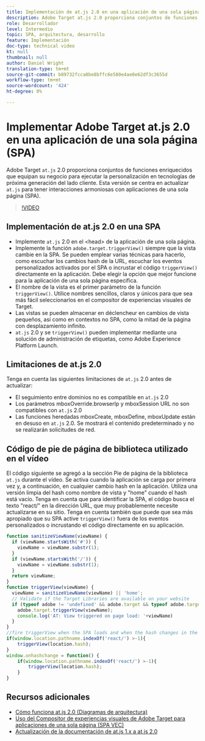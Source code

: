 ```yaml
---
title: Implementación de at.js 2.0 en una aplicación de una sola página (SPA)
description: Adobe Target at.js 2.0 proporciona conjuntos de funciones enriquecidos que equipan su negocio para ejecutar personalizaciones en tecnologías de próxima generación del lado cliente. Siga estos pasos para implementar at.js 2.0 en una aplicación de una sola página (SPA).
role: Desarrollador
level: Intermedio
topic: SPA, arquitectura, desarrollo
feature: Implementación
doc-type: technical video
kt: null
thumbnail: null
author: Daniel Wright
translation-type: tm+mt
source-git-commit: b89732fcca0be8bffc6e580e4ae0e62df3c3655d
workflow-type: tm+mt
source-wordcount: '424'
ht-degree: 0%

---
```



# Implementar Adobe Target at.js 2.0 en una aplicación de una sola página (SPA)

Adobe Target `at.js` 2.0 proporciona conjuntos de funciones enriquecidos que equipan su negocio para ejecutar la personalización en tecnologías de próxima generación del lado cliente. Esta versión se centra en actualizar `at.js` para tener interacciones armoniosas con aplicaciones de una sola página (SPA).

>[!VIDEO](https://video.tv.adobe.com/v/26248?quality=12)

## Implementación de at.js 2.0 en una SPA

* Implemente `at.js` 2.0 en el &lt;head> de la aplicación de una sola página.
* Implemente la función `adobe.target.triggerView()` siempre que la vista cambie en la SPA. Se pueden emplear varias técnicas para hacerlo, como escuchar los cambios hash de la URL, escuchar los eventos personalizados activados por el SPA o incrustar el código `triggerView()` directamente en la aplicación. Debe elegir la opción que mejor funcione para la aplicación de una sola página específica.
* El nombre de la vista es el primer parámetro de la función `triggerView()`. Utilice nombres sencillos, claros y únicos para que sea más fácil seleccionarlos en el compositor de experiencias visuales de Target.
* Las vistas se pueden almacenar en déclencheur en cambios de vista pequeños, así como en contextos no SPA, como la mitad de la página con desplazamiento infinito.
* `at.js` 2.0 y se  `triggerView()` pueden implementar mediante una solución de administración de etiquetas, como Adobe Experience Platform Launch.

## Limitaciones de at.js 2.0

Tenga en cuenta las siguientes limitaciones de `at.js` 2.0 antes de actualizar:

* El seguimiento entre dominios no es compatible en `at.js` 2.0
* Los parámetros mboxOverride.browserIp y mboxSession URL no son compatibles con `at.js` 2.0
* Las funciones heredadas mboxCreate, mboxDefine, mboxUpdate están en desuso en `at.js` 2.0. Se mostrará el contenido predeterminado y no se realizarán solicitudes de red.

## Código de pie de página de biblioteca utilizado en el vídeo

El código siguiente se agregó a la sección Pie de página de la biblioteca `at.js` durante el vídeo. Se activa cuando la aplicación se carga por primera vez y, a continuación, en cualquier cambio hash en la aplicación. Utiliza una versión limpia del hash como nombre de vista y &quot;home&quot; cuando el hash está vacío. Tenga en cuenta que para identificar la SPA, el código busca el texto &quot;react/&quot; en la dirección URL, que muy probablemente necesite actualizarse en su sitio. Tenga en cuenta también que puede que sea más apropiado que su SPA active `triggerView()` fuera de los eventos personalizados o incrustando el código directamente en su aplicación.

```javascript
function sanitizeViewName(viewName) {
  if (viewName.startsWith('#')) {
    viewName = viewName.substr(1);
  }
  if (viewName.startsWith('/')) {
    viewName = viewName.substr(1);
  }
  return viewName;
}
function triggerView(viewName) {
  viewName = sanitizeViewName(viewName) || 'home';
  // Validate if the Target Libraries are available on your website
  if (typeof adobe != 'undefined' && adobe.target && typeof adobe.target.triggerView === 'function') {
    adobe.target.triggerView(viewName);
    console.log('AT: View triggered on page load: '+viewName)
  }
}
//fire triggerView when the SPA loads and when the hash changes in the SPA
if(window.location.pathname.indexOf('react/') >-1){
    triggerView(location.hash);
}
window.onhashchange = function() {
    if(window.location.pathname.indexOf('react/') >-1){
        triggerView(location.hash);
    }
}
```

## Recursos adicionales

* [Cómo funciona at.js 2.0 (Diagramas de arquitectura)](understanding-how-atjs-20-works.md)
* [Uso del Compositor de experiencias visuales de Adobe Target para aplicaciones de una sola página (SPA VEC)](../experiences/use-the-visual-experience-composer-for-single-page-applications.md)
* [Actualización de la documentación de at.js 1.x a at.js 2.0](https://docs.adobe.com/content/help/en/target/using/implement-target/client-side/upgrading-from-atjs-1x-to-atjs-20.html)